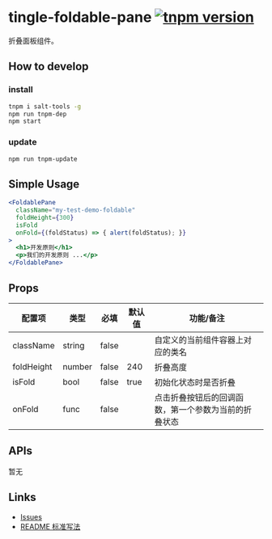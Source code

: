 # tingle-foldable-pane [![tnpm version](http://web.npm.alibaba-inc.com/badge/v/@ali/tingle-foldable-pane.svg?style=flat-square)](http://web.npm.alibaba-inc.com/package/@ali/tingle-foldable-pane)

折叠面板组件。

## How to develop

### install

```bash
tnpm i salt-tools -g
npm run tnpm-dep 
npm start
```

### update

```bash
npm run tnpm-update
```

## Simple Usage

```jsx
<FoldablePane
  className="my-test-demo-foldable"
  foldHeight={300}
  isFold
  onFold={(foldStatus) => { alert(foldStatus); }}
>
  <h1>开发原则</h1>
  <p>我们的开发原则 ...</p>
</FoldablePane>
```

## Props

| 配置项        | 类型        | 必填    | 默认值  | 功能/备注                      |
| ---------- | --------- | ----- | ---- | -------------------------- |
| className  | string    | false |   | 自定义的当前组件容器上对应的类名               |
| foldHeight | number    | false | 240  | 折叠高度                       |
| isFold     | bool      | false | true | 初始化状态时是否折叠                 |
| onFold     | func      | false |      | 点击折叠按钮后的回调函数，第一个参数为当前的折叠状态 |


## APIs

暂无

## Links

- [Issues](http://gitlab.alibaba-inc.com/tingle-ui/tingle-foldable-pane/issues)
- [README 标准写法](http://gitlab.alibaba-inc.com/tingle-ui/doc/blob/master/README%E6%A0%87%E5%87%86%E5%86%99%E6%B3%95.md)
